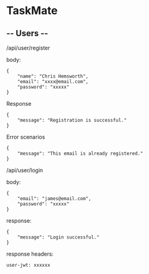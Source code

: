 # TaskMate

## -- Users --

/api/user/register

body:
```
{
    "name": "Chris Hemsworth",
    "email": "xxxx@email.com",
    "password": "xxxxx"
}
```

Response
```
{
    "message": "Registration is successful."
}
```

Error scenarios

```
{
    "message": "This email is already registered."
}
```


/api/user/login

body:

```
{
    "email": "james@email.com",
    "password": "xxxxx"
}
```

response:

```
{
    "message": "Login successful."
}
```

response headers:
```
user-jwt: xxxxxx
```